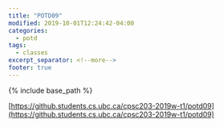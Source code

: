 ```yaml
---
title: "POTD09"
modified: 2019-10-01T12:24:42-04:00
categories:
  - potd
tags:
  - classes
excerpt_separator: <!--more-->
footer: true
---
```


{% include base_path %}

[https://github.students.cs.ubc.ca/cpsc203-2019w-t1/potd09](https://github.students.cs.ubc.ca/cpsc203-2019w-t1/potd09)

<!--more-->

